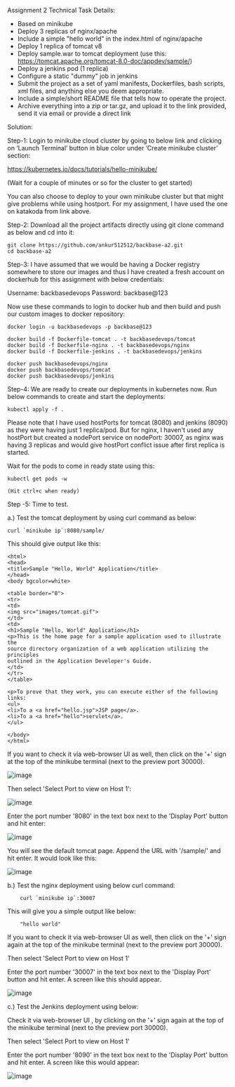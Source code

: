 Assignment 2
Technical Task Details:
- Based on minikube
- Deploy 3 replicas of nginx/apache
- Include a simple "hello world" in the index.html of nginx/apache
- Deploy 1 replica of tomcat v8
- Deploy sample.war to tomcat deployment (use this:
https://tomcat.apache.org/tomcat-8.0-doc/appdev/sample/)
- Deploy a jenkins pod (1 replica)
- Configure a static "dummy" job in jenkins
- Submit the project as a set of yaml manifests, Dockerfiles, bash scripts, xml files, and anything else
you deem appropriate.
- Include a simple/short README file that tells how to operate the project.
- Archive everything into a zip or tar.gz, and upload it to the link provided, send it via email or provide
a direct link


Solution:

Step-1: Login to minikube cloud cluster by going to below link and clicking on ‘Launch Terminal’ button in blue color under ‘Create minikube cluster’ section:

  https://kubernetes.io/docs/tutorials/hello-minikube/	
  
  (Wait for a couple of minutes or so for the cluster to get started)

You can also choose to deploy to your own minikube cluster but that might give problems while using hostport. For my assignment, I have used the one on katakoda from link above.

Step-2: Download all the project artifacts directly using git clone command as below and cd into it:

	git clone https://github.com/ankur512512/backbase-a2.git
	cd backbase-a2

Step-3: I have assumed that we would be having a Docker registry somewhere to store our images and thus I have created a fresh account on dockerhub for this assignment with below credentials:

Username: backbasedevops
Password: backbase@123

Now use these commands to login to docker hub and then build and push our custom images to docker repository:

	docker login -u backbasedevops -p backbase@123
	
  	docker build -f Dockerfile-tomcat . -t backbasedevops/tomcat
	docker build -f Dockerfile-nginx . -t backbasedevops/nginx
  	docker build -f Dockerfile-jenkins . -t backbasedevops/jenkins

	docker push backbasedevops/nginx
	docker push backbasedevops/tomcat
	docker push backbasedevops/jenkins  
	
	
Step-4: We are ready to create our deployments in kubernetes now. Run below commands to create and start the deployments:

	kubectl apply -f .
	
Please note that I have used hostPorts for tomcat (8080) and jenkins (8090) as they were having just 1 replica/pod. But for nginx, I haven't used any hostPort but created a nodePort service on nodePort: 30007, as nginx was having 3 replicas and would give hostPort conflict issue after first replica is started.	
	
Wait for the pods to come in ready state using this:

	kubectl get pods -w
	
	(Hit ctrl+c when ready)
	
Step -5: Time to test. 

  a.) Test the tomcat deployment by using curl command as below:

	curl `minikube ip`:8080/sample/

This should give output like this:

	<html>
	<head>
	<title>Sample "Hello, World" Application</title>
	</head>
	<body bgcolor=white>

	<table border="0">
	<tr>
	<td>
	<img src="images/tomcat.gif">
	</td>
	<td>
	<h1>Sample "Hello, World" Application</h1>
	<p>This is the home page for a sample application used to illustrate the
	source directory organization of a web application utilizing the principles
	outlined in the Application Developer's Guide.
	</td>
	</tr>
	</table>

	<p>To prove that they work, you can execute either of the following links:
	<ul>
	<li>To a <a href="hello.jsp">JSP page</a>.
	<li>To a <a href="hello">servlet</a>.
	</ul>

	</body>
	</html>	
	
 
If you want to check it via web-browser UI as well, then click on the '+' sign at the top of the minikube terminal (next to the preview port 30000).

![image](https://user-images.githubusercontent.com/12583640/116049147-97ac8000-a693-11eb-811c-5f3d4dd54615.png)

Then select 'Select Port to view on Host 1':

![image](https://user-images.githubusercontent.com/12583640/116049423-dfcba280-a693-11eb-9b43-19a0fabd47ea.png)

Enter the port number '8080' in the text box next to the 'Display Port' button and hit enter:
 
![image](https://user-images.githubusercontent.com/12583640/116050623-53ba7a80-a695-11eb-9ede-e26956ec420c.png)

You will see the default tomcat page. Append the URL with '/sample/' and hit enter. It would look like this:

![image](https://user-images.githubusercontent.com/12583640/116051753-8ca71f00-a696-11eb-810e-9aee6b40513c.png)

  
  b.) Test the nginx deployment using below curl command:
	
		curl `minikube ip`:30007

This will give you a simple output like below:
			
		"hello world" 
			

If you want to check it via web-browser UI as well, then click on the '+' sign again at the top of the minikube terminal (next to the preview port 30000).

Then select 'Select Port to view on Host 1'

Enter the port number '30007' in the text box next to the 'Display Port' button and hit enter. A screen like this should appear.

![image](https://user-images.githubusercontent.com/12583640/116051381-291cf180-a696-11eb-9fb5-c9fa8399feb7.png)



 c.) Test the Jenkins deployment using below:
    

Check it via web-browser UI , by clicking on the '+' sign again at the top of the minikube terminal (next to the preview port 30000).

Then select 'Select Port to view on Host 1'

Enter the port number '8090' in the text box next to the 'Display Port' button and hit enter. A screen like this would appear:
 
![image](https://user-images.githubusercontent.com/12583640/116052120-f58e9700-a696-11eb-9683-fdbfa87fb6ab.png)
